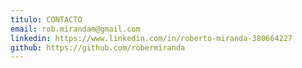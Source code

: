 ```yaml
---
titulo: CONTACTO
email: rob.mirandam@gmail.com
linkedin: https://www.linkedin.com/in/roberto-miranda-380664227
github: https://github.com/robermiranda
---
```


